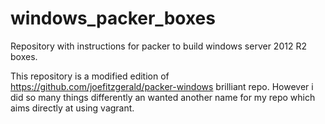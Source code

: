 windows_packer_boxes
====================

Repository with instructions for packer to build windows server 2012 R2 boxes.

This repository is a modified edition of https://github.com/joefitzgerald/packer-windows brilliant repo. However i did so many things differently an wanted another name for my repo which aims directly at using vagrant.



